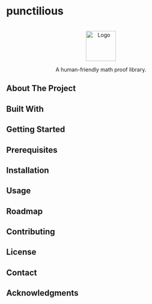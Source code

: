 # punctilious
<br />
<div align="center">
  <a href="https://github.com/daviddoret/punctilious">
    <img src="images/logo.png" alt="Logo" width="80" height="80">
  </a>
</div>
<p align="center">
    A human-friendly math proof library.
</p>

## About The Project

## Built With

## Getting Started

## Prerequisites

## Installation

## Usage

## Roadmap

## Contributing

## License

## Contact

## Acknowledgments
